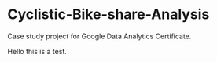 # Cyclistic-Bike-share-Analysis
Case study project for Google Data Analytics Certificate.

Hello this is a test.
